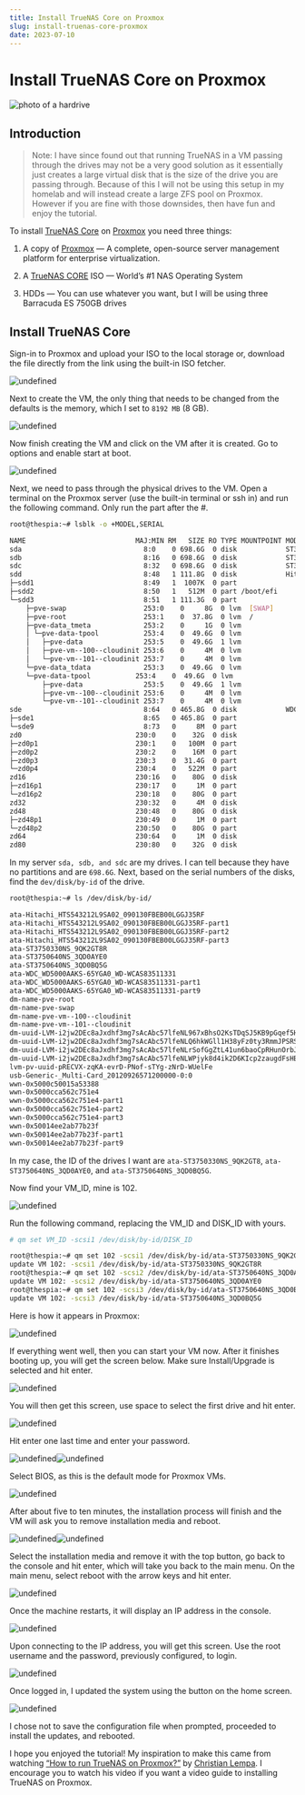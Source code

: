 ```yaml
---
title: Install TrueNAS Core on Proxmox
slug: install-truenas-core-proxmox
date: 2023-07-10
---
```


# Install TrueNAS Core on Proxmox

![photo of a hardrive](https://assets.vrite.io/64974cb888e8beebeb2c925b/mSouawQas8oyw6g5VsNlH.jpeg)

## Introduction

> Note: I have since found out that running TrueNAS in a VM passing through the drives may not be a very good solution as it essentially just creates a large virtual disk that is the size of the drive you are passing through. Because of this I will not be using this setup in my homelab and will instead create a large ZFS pool on Proxmox. However if you are fine with those downsides, then have fun and enjoy the tutorial.

To install [TrueNAS Core](https://www.truenas.com/download-truenas-core/#) on [Proxmox](https://www.proxmox.com/en/proxmox-ve) you need three things:

1.  A copy of [Proxmox](https://www.proxmox.com/en/proxmox-ve) — A complete, open-source server management platform for enterprise virtualization.
    
2.  A [TrueNAS CORE](https://www.truenas.com/download-truenas-core/#) ISO — World’s #1 NAS Operating System
    
3.  HDDs — You can use whatever you want, but I will be using three Barracuda ES 750GB drives
    

## Install TrueNAS Core

Sign-in to Proxmox and upload your ISO to the local storage or, download the file directly from the link using the built-in ISO fetcher.

![undefined](https://assets.vrite.io/64974cb888e8beebeb2c925b/Ww212rUDQ_Ms9P2WhJMwz.png)

Next to create the VM, the only thing that needs to be changed from the defaults is the memory, which I set to `8192 MB` (8 GB).

![undefined](https://assets.vrite.io/64974cb888e8beebeb2c925b/bDT9VdIMMG1LWvv1RwNKl.png)

Now finish creating the VM and click on the VM after it is created. Go to options and enable start at boot.

![undefined](https://assets.vrite.io/64974cb888e8beebeb2c925b/ImxOHWJNuRL3yiF12cQfe.png)

Next, we need to pass through the physical drives to the VM. Open a terminal on the Proxmox server (use the built-in terminal or ssh in) and run the following command. Only run the part after the #.
```bash
root@thespia:~# lsblk -o +MODEL,SERIAL

NAME                           MAJ:MIN RM   SIZE RO TYPE MOUNTPOINT MODEL                   SERIAL
sda                              8:0    0 698.6G  0 disk            ST3750330NS             9QK2GT8R
sdb                              8:16   0 698.6G  0 disk            ST3750640NS             3QD0AYE0
sdc                              8:32   0 698.6G  0 disk            ST3750640NS             3QD0BQ5G
sdd                              8:48   1 111.8G  0 disk            Hitachi_HTS543212L9SA02 090130FBEB00LGGJ35RF
├─sdd1                           8:49   1  1007K  0 part
├─sdd2                           8:50   1   512M  0 part /boot/efi
└─sdd3                           8:51   1 111.3G  0 part
    ├─pve-swap                   253:0    0     8G  0 lvm  [SWAP]
    ├─pve-root                   253:1    0  37.8G  0 lvm  /
    ├─pve-data_tmeta             253:2    0     1G  0 lvm
    │ └─pve-data-tpool           253:4    0  49.6G  0 lvm
    │   ├─pve-data               253:5    0  49.6G  1 lvm
    │   ├─pve-vm--100--cloudinit 253:6    0     4M  0 lvm
    │   └─pve-vm--101--cloudinit 253:7    0     4M  0 lvm
    └─pve-data_tdata             253:3    0  49.6G  0 lvm
    └─pve-data-tpool           253:4    0  49.6G  0 lvm
        ├─pve-data               253:5    0  49.6G  1 lvm
        ├─pve-vm--100--cloudinit 253:6    0     4M  0 lvm
        └─pve-vm--101--cloudinit 253:7    0     4M  0 lvm
sde                              8:64   0 465.8G  0 disk            WDC_WD5000AAKS-65YGA0   WD-WCAS83511331
├─sde1                           8:65   0 465.8G  0 part
└─sde9                           8:73   0     8M  0 part
zd0                            230:0    0    32G  0 disk
├─zd0p1                        230:1    0   100M  0 part
├─zd0p2                        230:2    0    16M  0 part
├─zd0p3                        230:3    0  31.4G  0 part
└─zd0p4                        230:4    0   522M  0 part
zd16                           230:16   0    80G  0 disk
├─zd16p1                       230:17   0     1M  0 part
└─zd16p2                       230:18   0    80G  0 part
zd32                           230:32   0     4M  0 disk
zd48                           230:48   0    80G  0 disk
├─zd48p1                       230:49   0     1M  0 part
└─zd48p2                       230:50   0    80G  0 part
zd64                           230:64   0     1M  0 disk
zd80                           230:80   0    32G  0 disk
```

In my server `sda, sdb, and sdc` are my drives. I can tell because they have no partitions and are `698.6G`. Next, based on the serial numbers of the disks, find the `dev/disk/by-id` of the drive.
```bash
root@thespia:~# ls /dev/disk/by-id/

ata-Hitachi_HTS543212L9SA02_090130FBEB00LGGJ35RF
ata-Hitachi_HTS543212L9SA02_090130FBEB00LGGJ35RF-part1
ata-Hitachi_HTS543212L9SA02_090130FBEB00LGGJ35RF-part2
ata-Hitachi_HTS543212L9SA02_090130FBEB00LGGJ35RF-part3
ata-ST3750330NS_9QK2GT8R
ata-ST3750640NS_3QD0AYE0
ata-ST3750640NS_3QD0BQ5G
ata-WDC_WD5000AAKS-65YGA0_WD-WCAS83511331
ata-WDC_WD5000AAKS-65YGA0_WD-WCAS83511331-part1
ata-WDC_WD5000AAKS-65YGA0_WD-WCAS83511331-part9
dm-name-pve-root
dm-name-pve-swap
dm-name-pve-vm--100--cloudinit
dm-name-pve-vm--101--cloudinit
dm-uuid-LVM-i2jw2DEc8aJxdhf3mg7sAcAbc57lfeNL967xBhsO2KsTDqSJ5KB9pGqef5HjQJHk
dm-uuid-LVM-i2jw2DEc8aJxdhf3mg7sAcAbc57lfeNLQ6hkWGll1H38yFz0ty3RmmJPSRSbj1sa
dm-uuid-LVM-i2jw2DEc8aJxdhf3mg7sAcAbc57lfeNLrSofGgZtL41un6baoCpRHunOrbJeMTeO
dm-uuid-LVM-i2jw2DEc8aJxdhf3mg7sAcAbc57lfeNLWPjyk8d4ik2D6KIcp2zaugdFsHB4TNOM
lvm-pv-uuid-pRECVX-zqKA-evrD-PNof-sTYg-zNrD-WUelFe
usb-Generic-_Multi-Card_20120926571200000-0:0
wwn-0x5000c50015a53388
wwn-0x5000cca562c751e4
wwn-0x5000cca562c751e4-part1
wwn-0x5000cca562c751e4-part2
wwn-0x5000cca562c751e4-part3
wwn-0x50014ee2ab77b23f
wwn-0x50014ee2ab77b23f-part1
wwn-0x50014ee2ab77b23f-part9
```

In my case, the ID of the drives I want are `ata-ST3750330NS_9QK2GT8`, `ata-ST3750640NS_3QD0AYE0`, and `ata-ST3750640NS_3QD0BQ5G`.

Now find your VM\_ID, mine is 102.

![undefined](https://assets.vrite.io/64974cb888e8beebeb2c925b/gwjgFbI5IrnJSTLTB0PeX.png)

Run the following command, replacing the VM\_ID and DISK\_ID with yours.

```bash
# qm set VM_ID -scsi1 /dev/disk/by-id/DISK_ID

root@thespia:~# qm set 102 -scsi1 /dev/disk/by-id/ata-ST3750330NS_9QK2GT8R
update VM 102: -scsi1 /dev/disk/by-id/ata-ST3750330NS_9QK2GT8R
root@thespia:~# qm set 102 -scsi2 /dev/disk/by-id/ata-ST3750640NS_3QD0AYE0
update VM 102: -scsi2 /dev/disk/by-id/ata-ST3750640NS_3QD0AYE0
root@thespia:~# qm set 102 -scsi3 /dev/disk/by-id/ata-ST3750640NS_3QD0BQ5G
update VM 102: -scsi3 /dev/disk/by-id/ata-ST3750640NS_3QD0BQ5G
```

Here is how it appears in Proxmox:

![undefined](https://assets.vrite.io/64974cb888e8beebeb2c925b/QBpmqflEHmPiUHbd8JVk2.png)

If everything went well, then you can start your VM now. After it finishes booting up, you will get the screen below. Make sure Install/Upgrade is selected and hit enter.

![undefined](https://assets.vrite.io/64974cb888e8beebeb2c925b/UFqhrRdD3GkP1_No5lWaj.png)

You will then get this screen, use space to select the first drive and hit enter.

![undefined](https://assets.vrite.io/64974cb888e8beebeb2c925b/xD5QxmFtHxw10p624FgwM.png)

Hit enter one last time and enter your password.

![undefined](https://assets.vrite.io/64974cb888e8beebeb2c925b/MZy3mN1cXBaicgVolVYs5.png)![undefined](https://assets.vrite.io/64974cb888e8beebeb2c925b/KWq2P7Iok9LThOF5Xoj6l.png)

Select BIOS, as this is the default mode for Proxmox VMs.

![undefined](https://assets.vrite.io/64974cb888e8beebeb2c925b/RfXwEGx6oug1vVF3UZuCj.png)

After about five to ten minutes, the installation process will finish and the VM will ask you to remove installation media and reboot.

![undefined](https://assets.vrite.io/64974cb888e8beebeb2c925b/mFEH-FHY10H7NUAvYi0aE.png)![undefined](https://assets.vrite.io/64974cb888e8beebeb2c925b/JPXkEQJgBmeATEE40HHpr.png)

Select the installation media and remove it with the top button, go back to the console and hit enter, which will take you back to the main menu. On the main menu, select reboot with the arrow keys and hit enter.

![undefined](https://assets.vrite.io/64974cb888e8beebeb2c925b/IfvdMuF6AVU_f0-_rngqq.png)

Once the machine restarts, it will display an IP address in the console.

![undefined](https://assets.vrite.io/64974cb888e8beebeb2c925b/K8yoM1FcPpGGhxOnE7_DX.png)

Upon connecting to the IP address, you will get this screen. Use the root username and the password, previously configured, to login.

![undefined](https://assets.vrite.io/64974cb888e8beebeb2c925b/ghvCsvwAJMudUCUGvcnCu.png)

Once logged in, I updated the system using the button on the home screen.

![undefined](https://assets.vrite.io/64974cb888e8beebeb2c925b/nrBop3a9ilvuc7h-0WPEG.png)

I chose not to save the configuration file when prompted, proceeded to install the updates, and rebooted.

I hope you enjoyed the tutorial! My inspiration to make this came from watching [“How to run TrueNAS on Proxmox?”](https://www.youtube.com/watch?v=M3pKprTdNqQ) by [Christian Lempa](https://www.youtube.com/@christianlempa). I encourage you to watch his video if you want a video guide to installing TrueNAS on Proxmox.
